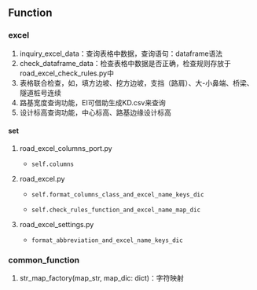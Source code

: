 ## Function

### excel

1. inquiry_excel_data：查询表格中数据，查询语句：dataframe语法
2. check_dataframe_data：检查表格中数据是否正确，检查规则存放于road_excel_check_rules.py中
3. 表格联合检查，如，填方边坡、挖方边坡，支挡（路肩）、大-小鼻端、桥梁、隧道桩号连续
4. 路基宽度查询功能，EI可借助生成KD.csv来查询
5. 设计标高查询功能，中心标高、路基边缘设计标高

#### set

1. road_excel_columns_port.py

   - ```
     self.columns
     ```

2. road_excel.py

   - ```
     self.format_columns_class_and_excel_name_keys_dic
     ```

   - ```
     self.check_rules_function_and_excel_name_map_dic
     ```

3. road_excel_settings.py

   - ```
     format_abbreviation_and_excel_name_keys_dic
     ```

### common_function

1. str_map_factory(map_str, map_dic: dict)：字符映射

